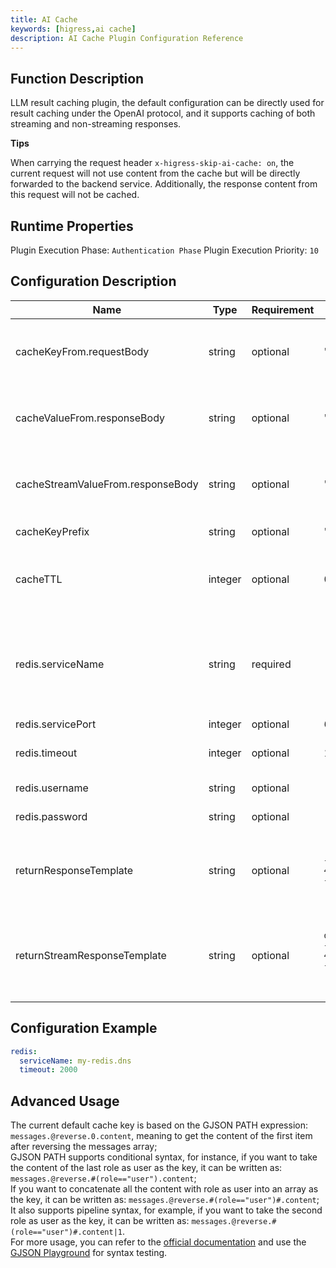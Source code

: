 ```yaml
---
title: AI Cache
keywords: [higress,ai cache]
description: AI Cache Plugin Configuration Reference
---
```

## Function Description
LLM result caching plugin, the default configuration can be directly used for result caching under the OpenAI protocol, and it supports caching of both streaming and non-streaming responses.

**Tips**

When carrying the request header `x-higress-skip-ai-cache: on`, the current request will not use content from the cache but will be directly forwarded to the backend service. Additionally, the response content from this request will not be cached.

## Runtime Properties
Plugin Execution Phase: `Authentication Phase`
Plugin Execution Priority: `10`

## Configuration Description
| Name                              | Type     | Requirement | Default                                                                                                                                                                                                                                                 | Description                                                                                                |
| --------                          | -------- | --------    | --------                                                                                                                                                                                                                                                | --------                                                                                                   |
| cacheKeyFrom.requestBody          | string   | optional    | "messages.@reverse.0.content"                                                                                                                                                                                                                           | Extracts a string from the request Body based on [GJSON PATH](https://github.com/tidwall/gjson/blob/master/SYNTAX.md) syntax     |
| cacheValueFrom.responseBody       | string   | optional    | "choices.0.message.content"                                                                                                                                                                                                                             | Extracts a string from the response Body based on [GJSON PATH](https://github.com/tidwall/gjson/blob/master/SYNTAX.md) syntax     |
| cacheStreamValueFrom.responseBody | string   | optional    | "choices.0.delta.content"                                                                                                                                                                                                                               | Extracts a string from the streaming response Body based on [GJSON PATH](https://github.com/tidwall/gjson/blob/master/SYNTAX.md) syntax |
| cacheKeyPrefix                    | string   | optional    | "higress-ai-cache:"                                                                                                                                                                                                                                     | Prefix for the Redis cache key                                                                                         |
| cacheTTL                          | integer  | optional    | 0                                                                                                                                                                                                                                                       | Cache expiration time in seconds, default value is 0, which means never expire                                                            |
| redis.serviceName                 | string   | required    | -                                                                                                                                                                                                                                                       | The complete FQDN name of the Redis service, including the service type, e.g., my-redis.dns, redis.my-ns.svc.cluster.local               |
| redis.servicePort                 | integer  | optional    | 6379                                                                                                                                                                                                                                                    | Redis service port                                                                                             |
| redis.timeout                     | integer  | optional    | 1000                                                                                                                                                                                                                                                    | Timeout for requests to Redis, in milliseconds                                                                          |
| redis.username                    | string   | optional    | -                                                                                                                                                                                                                                                       | Username for logging into Redis                                                                                        |
| redis.password                    | string   | optional    | -                                                                                                                                                                                                                                                       | Password for logging into Redis                                                                                          |
| returnResponseTemplate            | string   | optional    | `{"id":"from-cache","choices":[%s],"model":"gpt-4o","object":"chat.completion","usage":{"prompt_tokens":0,"completion_tokens":0,"total_tokens":0}}`                                                                                                     | Template for returning HTTP response, with %s marking the part to be replaced by cache value                                              |
| returnStreamResponseTemplate      | string   | optional    | `data:{"id":"from-cache","choices":[{"index":0,"delta":{"role":"assistant","content":"%s"},"finish_reason":"stop"}],"model":"gpt-4o","object":"chat.completion","usage":{"prompt_tokens":0,"completion_tokens":0,"total_tokens":0}}\n\ndata:[DONE]\n\n` | Template for returning streaming HTTP response, with %s marking the part to be replaced by cache value                                          |

## Configuration Example
```yaml  
redis:  
  serviceName: my-redis.dns  
  timeout: 2000  
```  

## Advanced Usage
The current default cache key is based on the GJSON PATH expression: `messages.@reverse.0.content`, meaning to get the content of the first item after reversing the messages array;  
GJSON PATH supports conditional syntax, for instance, if you want to take the content of the last role as user as the key, it can be written as: `messages.@reverse.#(role=="user").content`;  
If you want to concatenate all the content with role as user into an array as the key, it can be written as: `messages.@reverse.#(role=="user")#.content`;  
It also supports pipeline syntax, for example, if you want to take the second role as user as the key, it can be written as: `messages.@reverse.#(role=="user")#.content|1`.  
For more usage, you can refer to the [official documentation](https://github.com/tidwall/gjson/blob/master/SYNTAX.md) and use the [GJSON Playground](https://gjson.dev/) for syntax testing.
